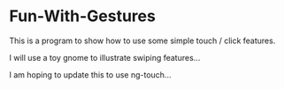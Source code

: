 Fun-With-Gestures
=================

This is a program to show how to use some simple touch / click features.

I will use a toy gnome to illustrate swiping features...

I am hoping to update this to use ng-touch...
